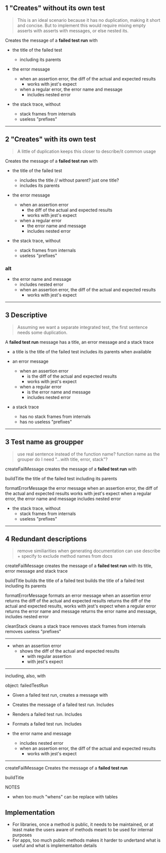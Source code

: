 ## 1 "Creates" without its own test
> This is an ideal scenario because it has no duplication, making it short and concise. But to implement this would require mixing empty asserts with asserts with messages, or else nested its.

Creates the message of a **failed test run** with

- the title of the failed test
  - including its parents

- the error message
  - when an assertion error, the diff of the actual and expected results
    - works with jest's expect
  - when a regular error, the error name and message
    - includes nested error

- the stack trace, without
  - stack frames from internals
  - useless "prefixes"


***********************************************
## 2 "Creates" with its own test
> A little of duplication keeps this closer to describe/it common usage

Creates the message of a **failed test run** with

- the title of the failed test
  - includes the title   // without parent? just one title?
  - includes its parents

- the error message
  - when an assertion error
    - the diff of the actual and expected results
    - works with jest's expect
  - when a regular error
    - the error name and message
    - includes nested error

- the stack trace, without
  - stack frames from internals
  - useless "prefixes"

### alt
- the error name and message
  - includes nested error
  - when an assertion error, the diff of the actual and expected results
    - works with jest's expect

***********************************************
## 3 Descriptive
> Assuming we want a separate integrated test, the first sentence needs some duplication.

<!-- A **failed test run** message has the title of the failed test, the error's message and stack trace -->
A **failed test run** message has a title, an error message and a stack trace

- a title
    is the title of the failed test
    includes its parents when available

- an error message
  - when an assertion error
    - is the diff of the actual and expected results
    - works with jest's expect
  - when a regular error
    - is the error name and message
    - includes nested error

- a stack trace
  - has no stack frames from internals
  - has no useless "prefixes"

<!-- one or many asserts? -->

***********************************************
## 3 Test name as groupper
> use real sentence instead of the function name?
>   function name as the grouper
> do I need "...with title, error, stack"?

createFailMessage
  creates the message of a **failed test run** with

buildTitle
  the title of the failed test
  including its parents

formatErrorMessage
  the error message
    when an assertion error, the diff of the actual and expected results
    works with jest's expect
    when a regular error, the error name and message
    includes nested error

- the stack trace, without
  - stack frames from internals
  - useless "prefixes"

***********************************************
## 4 Redundant descriptions
> remove similiarities when generating documentation
> can use describe + specify to exclude method names from docs

createFailMessage
  creates the message of a **failed test run** with its title, error message and stack trace

buildTitle
  builds the title of a failed test
  builds the title of a failed test including its parents

formatErrorMessage
  formats an error message
    when an assertion error
      returns the diff of the actual and expected results
      returns the diff of the actual and expected results, works with jest's expect
    when a regular error
      returns the error name and message
      returns the error name and message, includes nested error

cleanStack
  cleans a stack trace
    removes stack frames from internals
    removes useless "prefixes"


***********************************************
- when an assertion error
  - shows the diff of the actual and expected results
    - with regular assertion
    - with jest's expect



***********************************************
including, also, with

object: failedTestRun

- Given a failed test run, creates a message with
- Creates the message of a failed test run. Includes
- Renders a failed test run. Includes
- Formats a failed test run. Includes


- the error name and message
  - includes nested error
  - when an assertion error, the diff of the actual and expected results
    - works with jest's expect

****************************************************
createFailMessage
  Creates the message of a **failed test run**

buildTitle

NOTES
- when too much "whens" can be replace with tables


## Implementation
- For libraries, once a method is public, it needs to be maintained, or at least make the users aware of methods meant to be used for internal purposes
- For apps, too much public methods makes it harder to undertand what is useful and what is implementaiton details






